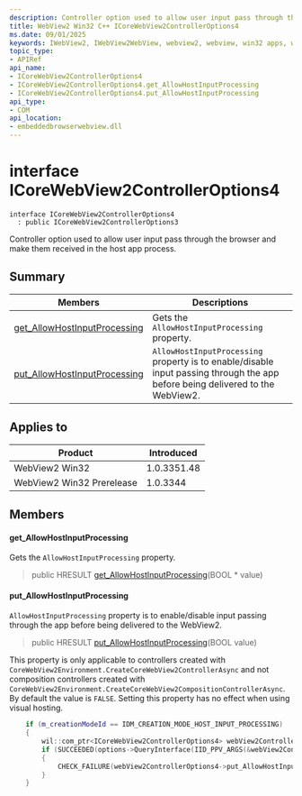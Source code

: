 ```yaml
---
description: Controller option used to allow user input pass through the browser and make them received in the host app process.
title: WebView2 Win32 C++ ICoreWebView2ControllerOptions4
ms.date: 09/01/2025
keywords: IWebView2, IWebView2WebView, webview2, webview, win32 apps, win32, edge, ICoreWebView2, ICoreWebView2Controller, browser control, edge html, ICoreWebView2ControllerOptions4
topic_type: 
- APIRef
api_name:
- ICoreWebView2ControllerOptions4
- ICoreWebView2ControllerOptions4.get_AllowHostInputProcessing
- ICoreWebView2ControllerOptions4.put_AllowHostInputProcessing
api_type:
- COM
api_location:
- embeddedbrowserwebview.dll
---
```


# interface ICoreWebView2ControllerOptions4

```
interface ICoreWebView2ControllerOptions4
  : public ICoreWebView2ControllerOptions3
```

Controller option used to allow user input pass through the browser and make them received in the host app process.

## Summary

 Members                        | Descriptions
--------------------------------|---------------------------------------------
[get_AllowHostInputProcessing](#get_allowhostinputprocessing) | Gets the `AllowHostInputProcessing` property.
[put_AllowHostInputProcessing](#put_allowhostinputprocessing) | `AllowHostInputProcessing` property is to enable/disable input passing through the app before being delivered to the WebView2.

## Applies to

Product                         | Introduced
--------------------------------|---------------------------------------------
WebView2 Win32            |    1.0.3351.48
WebView2 Win32 Prerelease |    1.0.3344

## Members

#### get_AllowHostInputProcessing

Gets the `AllowHostInputProcessing` property.

> public HRESULT [get_AllowHostInputProcessing](#get_allowhostinputprocessing)(BOOL * value)

#### put_AllowHostInputProcessing

`AllowHostInputProcessing` property is to enable/disable input passing through the app before being delivered to the WebView2.

> public HRESULT [put_AllowHostInputProcessing](#put_allowhostinputprocessing)(BOOL value)

This property is only applicable to controllers created with `CoreWebView2Environment.CreateCoreWebView2ControllerAsync` and not composition controllers created with `CoreWebView2Environment.CreateCoreWebView2CompositionControllerAsync`. By default the value is `FALSE`. Setting this property has no effect when using visual hosting. 
```cpp
    if (m_creationModeId == IDM_CREATION_MODE_HOST_INPUT_PROCESSING)
    {
        wil::com_ptr<ICoreWebView2ControllerOptions4> webView2ControllerOptions4;
        if (SUCCEEDED(options->QueryInterface(IID_PPV_ARGS(&webView2ControllerOptions4))))
        {
            CHECK_FAILURE(webView2ControllerOptions4->put_AllowHostInputProcessing(TRUE));
        }
    }
```

